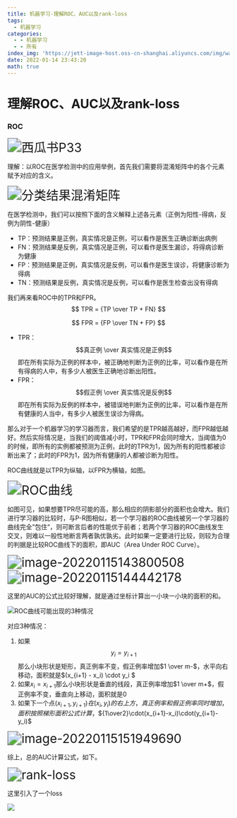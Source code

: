```yaml
---
title: 机器学习-理解ROC、AUC以及rank-loss
tags:
  - 机器学习
categories:
  - - 机器学习
  - - 所有
index_img: 'https://jett-image-host.oss-cn-shanghai.aliyuncs.com/img/watermelon.jpg'
date: 2022-01-14 23:43:20
math: true
---
```


# 理解ROC、AUC以及rank-loss

### ROC

<img src="https://jett-image-host.oss-cn-shanghai.aliyuncs.com/img/image-20220115103747376.png" alt="西瓜书P33" style="zoom:200%;" />

理解：以ROC在医学检测中的应用举例，首先我们需要将混淆矩阵中的各个元素赋予对应的含义。

<img src="https://jett-image-host.oss-cn-shanghai.aliyuncs.com/img/image-20220115111426556.png" alt="分类结果混淆矩阵" style="zoom:200%;" />

在医学检测中，我们可以按照下面的含义解释上述各元素（正例为阳性-得病，反例为阴性-健康）

- TP：预测结果是正例，真实情况是正例，可以看作是医生正确诊断出病例
- FN：预测结果是反例，真实情况是正例，可以看作是医生漏诊，将得病诊断为健康
- FP：预测结果是正例，真实情况是反例，可以看作是医生误诊，将健康诊断为得病
- TN：预测结果是反例，真实情况是反例，可以看作是医生检查出没有得病

我们再来看ROC中的TPR和FPR。
$$
TPR = {TP \over TP + FN}
$$

$$
FPR = {FP \over TN + FP}
$$



- TPR：$$真正例 \over 真实情况是正例$$即在所有实际为正例的样本中，被正确地判断为正例的比率，可以看作是在所有得病的人中，有多少人被医生正确地诊断出阳性。
- FPR：$$假正例 \over 真实情况是反例$$即在所有实际为反例的样本中，被错误地判断为正例的比率，可以看作是在所有健康的人当中，有多少人被医生误诊为得病。

那么对于一个机器学习的学习器而言，我们希望的是TPR越高越好，而FPR越低越好。然后实际情况是，当我们的阈值减小时，TPR和FPR会同时增大，当阈值为0的时候，即所有的实例都被预测为正例，此时的TPR为1，因为所有的阳性都被诊断出来了；此时的FPR为1，因为所有健康的人都被诊断为阳性。

ROC曲线就是以TPR为纵轴，以FPR为横轴，如图。

<img src="https://jett-image-host.oss-cn-shanghai.aliyuncs.com/img/image-20220115141452830.png" alt="ROC曲线" style="zoom:200%;" />

如图可见，如果想要TPR尽可能的高，那么相应的阴影部分的面积也会增大。我们进行学习器的比较时，与P-R图相似，若一个学习器的ROC曲线被另一个学习器的曲线完全”包住“，则可断言后者的性能优于前者；若两个学习器的ROC曲线发生交叉，则难以一般性地断言两者孰优孰劣。此时如果一定要进行比较，则较为合理的判据是比较ROC曲线下的面积，即AUC（Area Under ROC Curve）。

<img src="https://jett-image-host.oss-cn-shanghai.aliyuncs.com/img/image-20220115143800508.png" alt="image-20220115143800508" style="zoom:200%;" />

<img src="https://jett-image-host.oss-cn-shanghai.aliyuncs.com/img/image-20220115144442178.png" alt="image-20220115144442178" style="zoom:200%;" />

这里的AUC的公式比较好理解，就是通过坐标计算出一小块一小块的面积的和。

![ROC曲线可能出现的3种情况](https://jett-image-host.oss-cn-shanghai.aliyuncs.com/img/image-20220115151620674.png)

对应3种情况：

1. 如果$$y_i = y_{i+1}$$那么小块形状是矩形，真正例率不变，假正例率增加$1 \over m-$，水平向右移动，面积就是$(x_{i+1} - x_i) \cdot y_i $
2. 如果$x_i = x_{i+1}$那么小块形状是垂直的线段，真正例率增加$1 \over m+$，假正例率不变，垂直向上移动，面积就是0
3. 如果下一个点$(x_{i+1}, y_{i+1})$$在$$(x_{i}, y_{i})$$的右上方，真正例率和假正例率同时增加，面积按照梯形面积公式计算，$${1\over2}\cdot(x_{i+1}-x_i)\cdot(y_{i+1}-y_i)$

<img src="https://jett-image-host.oss-cn-shanghai.aliyuncs.com/img/image-20220115151949690.png" alt="image-20220115151949690" style="zoom:200%;" />

综上，总的AUC计算公式，如下。

<img src="https://jett-image-host.oss-cn-shanghai.aliyuncs.com/img/image-20220115143829171.png" alt="rank-loss" style="zoom:200%;" />

这里引入了一个loss

![](https://jett-image-host.oss-cn-shanghai.aliyuncs.com/img/image-20220115153949762.png)
